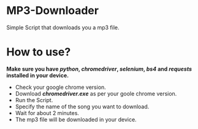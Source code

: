 # MP3-Downloader


Simple Script that downloads you a mp3 file.

# How to use? 
**Make sure you have ***python***, ***chromedriver***, ***selenium***, ***bs4*** and ***requests*** installed in your device.**

* Check your google chrome version.
* Download ***chromedriver.exe*** as per your goole chrome version.
* Run the Script.
* Specify the name of the song you want to download.
* Wait for about 2 minutes.
* The mp3 file will be downloaded in your device.

